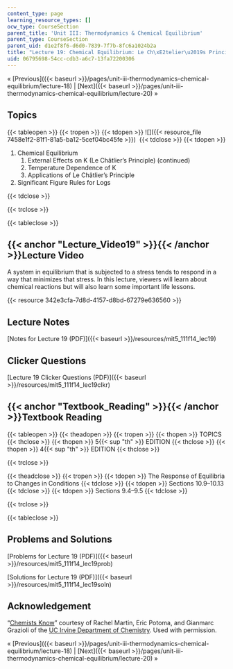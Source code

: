 ```yaml
---
content_type: page
learning_resource_types: []
ocw_type: CourseSection
parent_title: 'Unit III: Thermodynamics & Chemical Equilibrium'
parent_type: CourseSection
parent_uid: d1e2f8f6-d6d0-7839-7f7b-8fc6a1024b2a
title: "Lecture 19: Chemical Equilibrium: Le Ch\xE2telier\u2019s Principle"
uid: 06795698-54cc-cdb3-a6c7-13fa72200306
---
```


« [Previous]({{< baseurl >}}/pages/unit-iii-thermodynamics-chemical-equilibrium/lecture-18) | [Next]({{< baseurl >}}/pages/unit-iii-thermodynamics-chemical-equilibrium/lecture-20) »

Topics
------

{{< tableopen >}}
{{< tropen >}}
{{< tdopen >}}
![]({{< resource_file 7458e1f2-81f1-81a5-ba12-5cef04bc45fe >}}) 
{{< tdclose >}}
{{< tdopen >}}


1.  Chemical Equilibrium
    1.  External Effects on K (Le Châtlier’s Principle) (continued)
    2.  Temperature Dependence of K
    3.  Applications of Le Châtlier’s Principle
2.  Significant Figure Rules for Logs


{{< tdclose >}}

{{< trclose >}}

{{< tableclose >}}

{{< anchor "Lecture_Video19" >}}{{< /anchor >}}Lecture Video
------------------------------------------------------------

A system in equilibrium that is subjected to a stress tends to respond in a way that minimizes that stress. In this lecture, viewers will learn about chemical reactions but will also learn some important life lessons.

{{< resource 342e3cfa-7d8d-4157-d8bd-67279e636560 >}}

Lecture Notes
-------------

[Notes for Lecture 19 (PDF)]({{< baseurl >}}/resources/mit5_111f14_lec19)

Clicker Questions
-----------------

[Lecture 19 Clicker Questions (PDF)]({{< baseurl >}}/resources/mit5_111f14_lec19clkr)

{{< anchor "Textbook_Reading" >}}{{< /anchor >}}Textbook Reading
----------------------------------------------------------------

{{< tableopen >}}
{{< theadopen >}}
{{< tropen >}}
{{< thopen >}}
TOPICS
{{< thclose >}}
{{< thopen >}}
5{{< sup "th" >}} EDITION
{{< thclose >}}
{{< thopen >}}
4{{< sup "th" >}} EDITION
{{< thclose >}}

{{< trclose >}}

{{< theadclose >}}
{{< tropen >}}
{{< tdopen >}}
The Response of Equilibria to Changes in Conditions
{{< tdclose >}}
{{< tdopen >}}
Sections 10.9–10.13
{{< tdclose >}}
{{< tdopen >}}
Sections 9.4–9.5
{{< tdclose >}}

{{< trclose >}}

{{< tableclose >}}

Problems and Solutions
----------------------

[Problems for Lecture 19 (PDF)]({{< baseurl >}}/resources/mit5_111f14_lec19prob)

[Solutions for Lecture 19 (PDF)]({{< baseurl >}}/resources/mit5_111f14_lec19soln)

Acknowledgement
---------------

“[Chemists Know](https://youtu.be/iM_I6rtIgn0)” courtesy of Rachel Martin, Eric Potoma, and Gianmarc Grazioli of the [UC Irvine Department of Chemistry](https://www.chem.uci.edu/). Used with permission.

« [Previous]({{< baseurl >}}/pages/unit-iii-thermodynamics-chemical-equilibrium/lecture-18) | [Next]({{< baseurl >}}/pages/unit-iii-thermodynamics-chemical-equilibrium/lecture-20) »